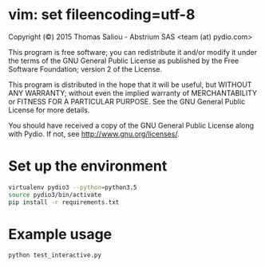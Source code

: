  # vim: set fileencoding=utf-8

 Copyright (©) 2015 Thomas Saliou - Abstrium SAS <team (at) pydio.com>

 This program is free software; you can redistribute it and/or
 modify it under the terms of the GNU General Public License
 as published by the Free Software Foundation; version 2 of the License.

 This program is distributed in the hope that it will be useful,
 but WITHOUT ANY WARRANTY; without even the implied warranty of
 MERCHANTABILITY or FITNESS FOR A PARTICULAR PURPOSE.  See the
 GNU General Public License for more details.

 You should have received a copy of the GNU General Public License
 along with Pydio.  If not, see <http://www.gnu.org/licenses/>.

Set up the environment
======================
```sh
virtualenv pydio3 --python=python3.5
source pydio3/bin/activate
pip install -r requirements.txt
```

Example usage
=============
`python test_interactive.py`

